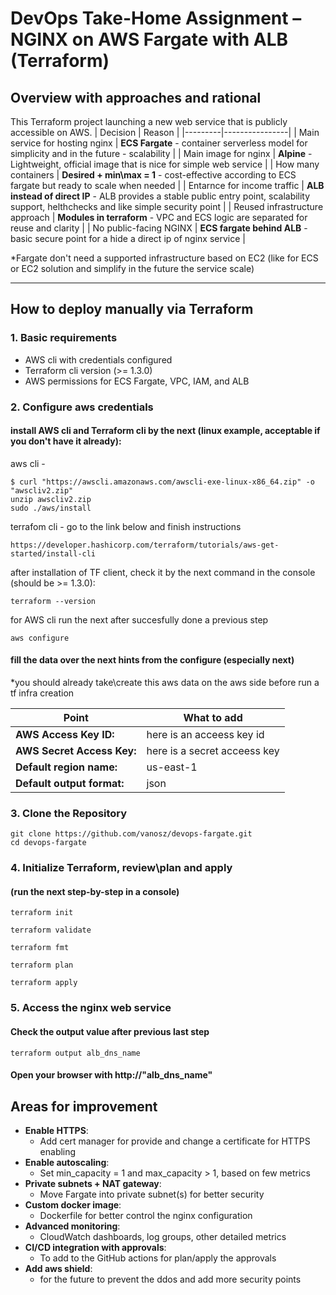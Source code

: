 # DevOps Take-Home Assignment – NGINX on AWS Fargate with ALB (Terraform)

## Overview with approaches and rational

This Terraform project launching a new web service that is publicly accessible on AWS.
| Decision | Reason |
|---------|----------------|
| Main service for hosting nginx | **ECS Fargate** - container serverless model for simplicity and in the future - scalability |
| Main image for nginx | **Alpine** - Lightweight, official image that is nice for simple web service |
| How many containers | **Desired + min\max = 1** - cost-effective according to ECS fargate but ready to scale when needed |
| Entarnce for income traffic | **ALB instead of direct IP** - ALB provides a stable public entry point, scalability support, helthchecks and like simple security point |
| Reused infrastructure approach | **Modules in terraform** - VPC and ECS logic are separated for reuse and clarity |
| No public-facing NGINX | **ECS fargate behind ALB** - basic secure point for a hide a direct ip of nginx service |

*Fargate don't need a supported infrastructure based on EC2 (like for ECS or EC2 solution and simplify in the future the service scale)

---

## How to deploy manually via Terraform

### 1. Basic requirements

- AWS cli with credentials configured
- Terraform cli version (>= 1.3.0)
- AWS permissions for ECS Fargate, VPC, IAM, and ALB

### 2. Configure aws credentials

#### install AWS cli and Terraform cli by the next (linux example, acceptable if you don't have it already):
aws cli -
```
$ curl "https://awscli.amazonaws.com/awscli-exe-linux-x86_64.zip" -o "awscliv2.zip"
unzip awscliv2.zip
sudo ./aws/install
```

terrafom cli -
go to the link below and finish instructions
```
https://developer.hashicorp.com/terraform/tutorials/aws-get-started/install-cli
```
after installation of TF client, check it by the next command in the console (should be >= 1.3.0):
```
terraform --version
```

for AWS cli run the next after succesfully done a previous step
```
aws configure
```

#### fill the data over the next hints from the configure (especially next)
*you should already take\create this aws data on the aws side before run a tf infra creation

| Point | What to add |
|---------|----------------|
| **AWS Access Key ID:** | here is an acceess key id |
| **AWS Secret Access Key:** | here is a secret acceess key |
| **Default region name:** | us-east-1 |
| **Default output format:** | json |


### 3. Clone the Repository

```
git clone https://github.com/vanosz/devops-fargate.git
cd devops-fargate
```

### 4. Initialize Terraform, review\plan and apply
#### (run the next step-by-step in a console)

```
terraform init
```
```
terraform validate
```
```
terraform fmt
```
```
terraform plan
```
```
terraform apply
```

### 5. Access the nginx web service
#### Check the output value after previous last step
```
terraform output alb_dns_name
```

#### Open your browser with http://"alb_dns_name"


## Areas for improvement
- **Enable HTTPS**:
  - Add cert manager for provide and change a certificate for HTTPS enabling
- **Enable autoscaling**:
  - Set min_capacity = 1 and max_capacity > 1, based on few metrics
- **Private subnets + NAT gateway**:
  - Move Fargate into private subnet(s) for better security
- **Custom docker image**:
  - Dockerfile for better control the nginx configuration
- **Advanced monitoring**:
  - CloudWatch dashboards, log groups, other detailed metrics
- **CI/CD integration with approvals**:
  - To add to the GitHub actions for plan/apply the approvals
- **Add aws shield**:
  - for the future to prevent the ddos and add more security points






